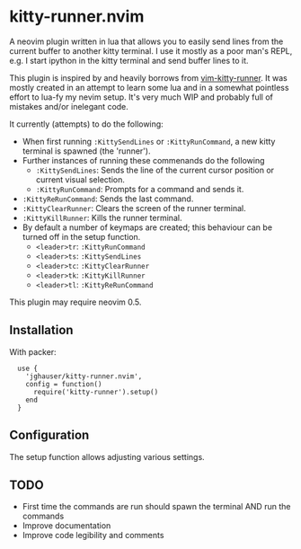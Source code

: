 # kitty-runner.nvim
A neovim plugin written in lua that allows you to easily send lines from the current buffer to another kitty terminal. I use it mostly as a poor man's REPL, e.g. I start ipython in the kitty terminal and send buffer lines to it.

This plugin is inspired by and heavily borrows from [vim-kitty-runner](https://github.com/LkeMitchll/vim-kitty-runner). It was mostly created in an attempt to learn some lua and in a somewhat pointless effort to lua-fy my nevim setup. It's very much WIP and probably full of mistakes and/or inelegant code.

It currently (attempts) to do the following:

- When first running `:KittySendLines` or `:KittyRunCommand`, a new kitty terminal is spawned (the 'runner').
- Further instances of running these commenands do the following
  - `:KittySendLines`: Sends the line of the current cursor position or current visual selection.
  - `:KittyRunCommand`: Prompts for a command and sends it.
- `:KittyReRunCommand`: Sends the last command.
- `:KittyClearRunner`: Clears the screen of the runner terminal.
- `:KittyKillRunner`: Kills the runner terminal.
- By default a number of keymaps are created; this behaviour can be turned off in the setup function.
  - `<leader>tr`: `:KittyRunCommand`
  - `<leader>ts`: `:KittySendLines`
  - `<leader>tc`: `:KittyClearRunner`
  - `<leader>tk`: `:KittyKillRunner`
  - `<leader>tl`: `:KittyReRunCommand`

This plugin may require neovim 0.5.

## Installation

With packer:

```
  use {
    'jghauser/kitty-runner.nvim',
    config = function()
      require('kitty-runner').setup()
    end
  }
```

## Configuration

The setup function allows adjusting various settings.

## TODO

- First time the commands are run should spawn the terminal AND run the commands
- Improve documentation
- Improve code legibility and comments
